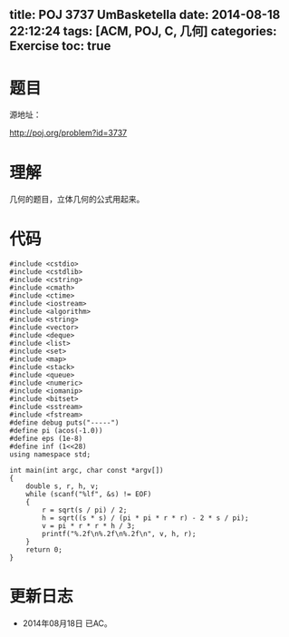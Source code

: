 title: POJ 3737 UmBasketella
date: 2014-08-18 22:12:24
tags: [ACM, POJ, C, 几何]
categories: Exercise
toc: true
---
# 题目
源地址：

http://poj.org/problem?id=3737

# 理解
几何的题目，立体几何的公式用起来。

<!-- more -->

# 代码
```
#include <cstdio>
#include <cstdlib>
#include <cstring>
#include <cmath>
#include <ctime>
#include <iostream>
#include <algorithm>
#include <string>
#include <vector>
#include <deque>
#include <list>
#include <set>
#include <map>
#include <stack>
#include <queue>
#include <numeric>
#include <iomanip>
#include <bitset>
#include <sstream>
#include <fstream>
#define debug puts("-----")
#define pi (acos(-1.0))
#define eps (1e-8)
#define inf (1<<28)
using namespace std;

int main(int argc, char const *argv[])
{
    double s, r, h, v;
    while (scanf("%lf", &s) != EOF)
    {
        r = sqrt(s / pi) / 2;
        h = sqrt((s * s) / (pi * pi * r * r) - 2 * s / pi);
        v = pi * r * r * h / 3;
        printf("%.2f\n%.2f\n%.2f\n", v, h, r);
    }
    return 0;
}
```

# 更新日志
- 2014年08月18日 已AC。